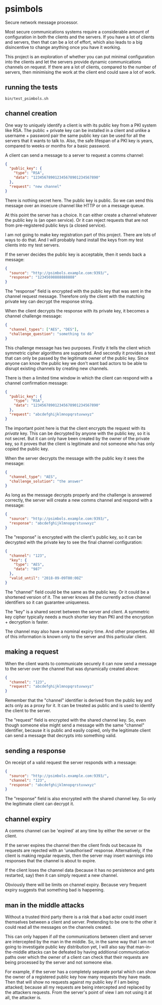 # psimbols

Secure network message processor.

Most secure communications systems require a considerable amount of
configuration in both the clients and the servers. If you have a lot
of clients and servers, then that can be a lot of effort, which
also leads to a big disincentive to change anything once you have it
working.

This project is an exploration of whether you can put minimal configuration
into the clients and let the servers provide dynamic communications channels
on request. If there are a lot of clients, compared to the number of servers,
then minimising the work at the client end could save a lot of work.

## running the tests

```
bin/test_psimbols.sh
```

## channel creation

One way to uniquely identify a client is with its public key from a PKI
system like RSA. The public + private key can be installed in a client
and unlike a username + password pair the same public key can be used for
all the servers that it wants to talk to. Also, the safe lifespan of a PKI
key is years, compared to weeks or months for a basic password.

A client can send a message to a server to request a comms channel:
```json
{
  "public_key": {
    "type": "RSA",
    "data": "123456789012345678901234567890"
  },
  "request": "new channel"
}
```

There is nothing secret here. The public key is public. So we can send
this message over an insecure channel like HTTP or on a message queue.

At this point the server has a choice. It can either create a channel
whatever the public key is (an open service). Or it can reject requests
that are not from pre-registered public keys (a closed service).

I am not going to make key registration part of this project. There are
lots of ways to do that. And I will probably hand install the keys from
my test clients into my test servers.

If the server decides the public key is acceptable, then it sends back
a message:
```json
{
  "source": "http://psimbols.example.com:9393/",
  "response": "12345698888888888"
}
```

The "response" field is encrypted with the public key that was sent in
the channel request message. Therefore only the client with the matching
private key can decrypt the response string.

When the client decrypts the response with its private key, it becomes
a channel challenge message:
```json
{
  "channel_types": ["AES", "DES"],
  "challenge_question": "something to do"
}
```

This challenge message has two purposes. Firstly it tells the client which
symmetric cipher algorithms are supported. And secondly it provides a test
that can only be passed by the legitimate owner of the public key. Since
anyone can know the public key we don't want bad actors to be able to
disrupt existing channels by creating new channels.

There is then a limited time window in which the client can respond with a
channel confirmation message:
```json
{
  "public_key": {
    "type": "RSA",
    "data": "123456789012345678901234567890"
  },
  "request": "abcdefghijklmnopqrstuvwxyz"
}
```

The important point here is that the client encrypts the request with its
*private* key. This can be decrypted by anyone with the public key, so it is
not secret. But it can only have been created by the owner of the private
key, so it proves that the client is legitimate and not someone who has only
copied the public key.

When the server decrypts the message with the public key it sees the message:
```json
{
  "channel_type": "AES",
  "challenge_solution": "the answer"
}
```

As long as the message decrypts properly and the challenge is answered
correctly, the server will create a new comms channel and respond with
a message:
```json
{
  "source": "http://psimbols.example.com:9393/",
  "response": "abcdefghijklmnopqrstuvwxyz"
}

```

The "response" is encrypted with the client's public key, so it can be
decrypted with the private key to see the final channel configuration:
```json
{
  "channel": "123",
  "key": {
    "type": "AES",
    "data": "987"
  },
  "valid_until": "2018-09-09T00:00Z"
}
```

The "channel" field could be the same as the public key. Or it could be
a shortened version of it. The server knows all the currently active
channel identifiers so it can guarantee uniqueness.

The "key" is a shared secret between the server and client. A symmetric key
cipher typically needs a much shorter key than PKI and the encryption +
decryption is faster.

The channel may also have a nominal expiry time. And other properties. All
of this information is known only to the server and this particular client.

## making a request

When the client wants to communicate securely it can now send a message
to the server over the channel that was dynamically created above:
```json
{
  "channel": "123",
  "request": "abcdefghijklmnopqrstuvwxyz"
}
```

Remember that the "channel" identifier is derived from the public key and
acts only as a proxy for it. It can be treated as public and is used to
identify the client to the server.

The "request" field is encrypted with the shared channel key. So, even
though someone else might send a message with the same "channel" identifier,
because it is public and easily copied, only the legitimate client can
send a message that decrypts into something valid.

## sending a response

On receipt of a valid request the server responds with a message:
```json
{
  "source": "http://psimbols.example.com:9393/",
  "channel": "123",
  "response": "abcdefghijklmnopqrstuvwxyz"
}
```

The "response" field is also encrypted with the shared channel key. So only
the legitimate client can decrypt it.

## channel expiry

A comms channel can be 'expired' at any time by either the server or the
client.

If the server expires the channel then the client finds out because its
requests are rejected with an 'unauthorised' response. Alternatively, if
the client is making regular requests, then the server may insert warnings
into responses that the channel is about to expire. 

If the client loses the channel data (because it has no persistence and
gets restarted, say) then it can simply request a new channel.

Obviously there will be limits on channel expiry. Because very frequent
expiry suggests that something bad is happening.

## man in the middle attacks

Without a trusted third party there is a risk that a bad actor could
insert themselves between a client and server. Pretending to be one to
the other it could read all the messages on the channels created.

This can only happen if *all* the communications between client and server
are intercepted by the man in the middle. So, in the same way that I am
not going to investigate public key distribution yet, I will also say that
man-in-the-middle attacks can be defeated by having additional communication
paths over which the owner of a client can check that their requests are
being processed by the server and not someone else.

For example, if the server has a completely separate portal which can
show the owner of a registered public key how many requests they have
made. Then that will show no requests against my public key if I am being
attacked; because all my requests are being intercepted and replaced by
the attackers requests. From the server's point of view I am not using it
at all, the attacker is.
